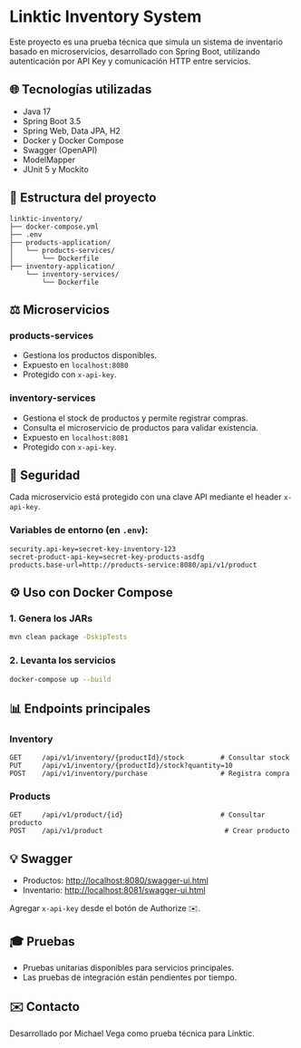 # Linktic Inventory System

Este proyecto es una prueba técnica que simula un sistema de inventario basado en microservicios, desarrollado con Spring Boot, utilizando autenticación por API Key y comunicación HTTP entre servicios.

## 🌐 Tecnologías utilizadas

- Java 17
- Spring Boot 3.5
- Spring Web, Data JPA, H2
- Docker y Docker Compose
- Swagger (OpenAPI)
- ModelMapper
- JUnit 5 y Mockito

## 📅 Estructura del proyecto

```
linktic-inventory/
├── docker-compose.yml
├── .env
├── products-application/
│   └── products-services/
│       └── Dockerfile
├── inventory-application/
    └── inventory-services/
        └── Dockerfile
```

## ⚖️ Microservicios

### products-services
- Gestiona los productos disponibles.
- Expuesto en `localhost:8080`
- Protegido con `x-api-key`.

### inventory-services
- Gestiona el stock de productos y permite registrar compras.
- Consulta el microservicio de productos para validar existencia.
- Expuesto en `localhost:8081`
- Protegido con `x-api-key`.

## 🔐 Seguridad

Cada microservicio está protegido con una clave API mediante el header `x-api-key`.

### Variables de entorno (en `.env`):
```env
security.api-key=secret-key-inventory-123
secret-product-api-key=secret-key-products-asdfg
products.base-url=http://products-service:8080/api/v1/product
```

## ⚙️ Uso con Docker Compose

### 1. Genera los JARs
```bash
mvn clean package -DskipTests
```

### 2. Levanta los servicios
```bash
docker-compose up --build
```

## 📊 Endpoints principales

### Inventory
```
GET     /api/v1/inventory/{productId}/stock         # Consultar stock
PUT     /api/v1/inventory/{productId}/stock?quantity=10
POST    /api/v1/inventory/purchase                  # Registra compra
```

### Products
```
GET     /api/v1/product/{id}                        # Consultar producto
POST    /api/v1/product                              # Crear producto
```

## 💡 Swagger
- Productos: [http://localhost:8080/swagger-ui.html](http://localhost:8080/swagger-ui.html)
- Inventario: [http://localhost:8081/swagger-ui.html](http://localhost:8081/swagger-ui.html)

Agregar `x-api-key` desde el botón de Authorize ✉️.

## 🎓 Pruebas
- Pruebas unitarias disponibles para servicios principales.
- Las pruebas de integración están pendientes por tiempo.

## ✉️ Contacto
Desarrollado por Michael Vega como prueba técnica para Linktic.
